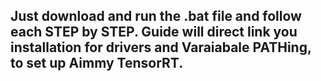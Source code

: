 
Just download and run the .bat file and follow each STEP by STEP. Guide will direct link you installation for drivers and Varaiabale PATHing, to set up Aimmy TensorRT.
-
